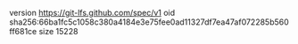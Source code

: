 version https://git-lfs.github.com/spec/v1
oid sha256:66ba1fc5c1058c380a4184e3e75fee0ad11327df7ea47af072285b560ff681ce
size 15228
